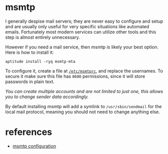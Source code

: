 
# msmtp

I generally despise mail servers; they are never easy to configure and setup and are usually only useful for very specific situations like automated emails.  Fortunately most modern services can utilize other tools and this step is almost entirely unnecessary.

However if you need a mail service, then msmtp is likely your best option.  Here is how to install it:

    aptitude install -ryq msmtp-mta

To configure it, create a file at [`/etc/msmtprc`](../data/etc/msmtprc), and replace the usernames.  To secure it make sure this file has `0600` permissions, since it will store passwords in plain text.

_You can create multiple accounts and are not limited to just one, this allows you to change sender data accordingly._

By default installing msmtp will add a symlink to `/usr/sbin/sendmail` for the local mail protocol, meaning you should not need to change anything else.


# references

- [msmtp configuration](http://www.serverwatch.com/tutorials/article.php/3923871/Using-msmtp-as-a-Lightweight-SMTP-Client.htm)
